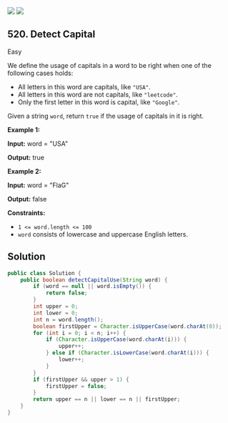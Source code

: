 [![](https://img.shields.io/github/stars/javadev/LeetCode-in-Java?label=Stars&style=flat-square)](https://github.com/javadev/LeetCode-in-Java)
[![](https://img.shields.io/github/forks/javadev/LeetCode-in-Java?label=Fork%20me%20on%20GitHub%20&style=flat-square)](https://github.com/javadev/LeetCode-in-Java/fork)

## 520\. Detect Capital

Easy

We define the usage of capitals in a word to be right when one of the following cases holds:

*   All letters in this word are capitals, like `"USA"`.
*   All letters in this word are not capitals, like `"leetcode"`.
*   Only the first letter in this word is capital, like `"Google"`.

Given a string `word`, return `true` if the usage of capitals in it is right.

**Example 1:**

**Input:** word = "USA"

**Output:** true

**Example 2:**

**Input:** word = "FlaG"

**Output:** false

**Constraints:**

*   `1 <= word.length <= 100`
*   `word` consists of lowercase and uppercase English letters.

## Solution

```java
public class Solution {
    public boolean detectCapitalUse(String word) {
        if (word == null || word.isEmpty()) {
            return false;
        }
        int upper = 0;
        int lower = 0;
        int n = word.length();
        boolean firstUpper = Character.isUpperCase(word.charAt(0));
        for (int i = 0; i < n; i++) {
            if (Character.isUpperCase(word.charAt(i))) {
                upper++;
            } else if (Character.isLowerCase(word.charAt(i))) {
                lower++;
            }
        }
        if (firstUpper && upper > 1) {
            firstUpper = false;
        }
        return upper == n || lower == n || firstUpper;
    }
}
```